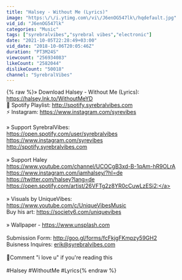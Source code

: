 ```yaml
---
title: "Halsey - Without Me (Lyrics)"
image: "https:\/\/i.ytimg.com\/vi\/J6enOG547lk\/hqdefault.jpg"
vid_id: "J6enOG547lk"
categories: "Music"
tags: ["syrebralvibes","syrebral vibes","electronic"]
date: "2021-10-05T22:28:49+03:00"
vid_date: "2018-10-06T20:05:46Z"
duration: "PT3M24S"
viewcount: "256934083"
likeCount: "2582044"
dislikeCount: "50018"
channel: "SyrebralVibes"
---
```

{% raw %}» Download Halsey - Without Me (Lyrics): <a rel="nofollow" target="blank" href="https://halsey.lnk.to/WithoutMeYD">https://halsey.lnk.to/WithoutMeYD</a><br />🎵 Spotify Playlist: <a rel="nofollow" target="blank" href="http://spotify.syrebralvibes.com">http://spotify.syrebralvibes.com</a><br />⚡ Instagram: <a rel="nofollow" target="blank" href="https://www.instagram.com/syrevibes">https://www.instagram.com/syrevibes</a><br /><br />» Support SyrebralVibes:<br /><a rel="nofollow" target="blank" href="https://open.spotify.com/user/syrebralvibes">https://open.spotify.com/user/syrebralvibes</a><br /><a rel="nofollow" target="blank" href="https://www.instagram.com/syrevibes">https://www.instagram.com/syrevibes</a><br /><a rel="nofollow" target="blank" href="http://spotify.syrebralvibes.com">http://spotify.syrebralvibes.com</a><br /><br />» Support Haley<br /><a rel="nofollow" target="blank" href="https://www.youtube.com/channel/UCOCgB3xd-B-1qAm-hR9OLrA">https://www.youtube.com/channel/UCOCgB3xd-B-1qAm-hR9OLrA</a><br /><a rel="nofollow" target="blank" href="https://www.instagram.com/iamhalsey/?hl=de">https://www.instagram.com/iamhalsey/?hl=de</a><br /><a rel="nofollow" target="blank" href="https://twitter.com/halsey?lang=de">https://twitter.com/halsey?lang=de</a><br /><a rel="nofollow" target="blank" href="https://open.spotify.com/artist/26VFTg2z8YR0cCuwLzESi2:">https://open.spotify.com/artist/26VFTg2z8YR0cCuwLzESi2:</a><br /><br />» Visuals by UniqueVibes:<br /><a rel="nofollow" target="blank" href="https://www.youtube.com/c/UniqueVibesMusic">https://www.youtube.com/c/UniqueVibesMusic</a><br />Buy his art: <a rel="nofollow" target="blank" href="https://society6.com/uniquevibes">https://society6.com/uniquevibes</a><br /><br />» Wallpaper - <a rel="nofollow" target="blank" href="https://www.unsplash.com">https://www.unsplash.com</a><br /><br />Submission Form: <a rel="nofollow" target="blank" href="http://goo.gl/forms/fcFkjgFKmpzy59GH2">http://goo.gl/forms/fcFkjgFKmpzy59GH2</a><br />Buisness Inquires: erik@syrebralvibes.com<br /><br />💖Comment &quot;i love u&quot; if you're reading this<br /><br />#Halsey #WithoutMe #Lyrics{% endraw %}
